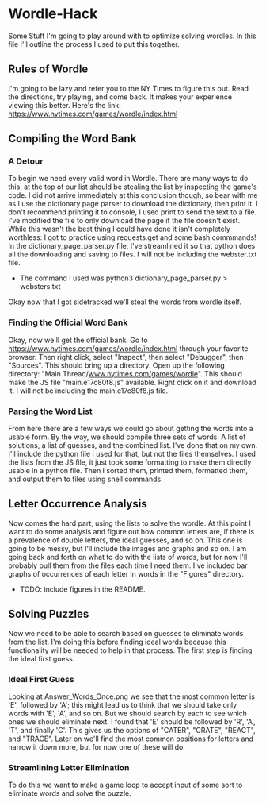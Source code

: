 # Wordle-Hack
Some Stuff I'm going to play around with to optimize solving wordles. In this file I'll outline the process I used to put this together.

## Rules of Wordle
I'm going to be lazy and refer you to the NY Times to figure this out. Read the directions, try playing, and come back. It makes your experience viewing this better. Here's the link: https://www.nytimes.com/games/wordle/index.html

## Compiling the Word Bank
### A Detour
To begin we need every valid word in Wordle. There are many ways to do this, at the top of our list should be stealing the list by inspecting the game's code. I did not arrive immediately at this conclusion though, so bear with me as I use the dictionary page parser to download the dictionary, then print it. I don't recommend printing it to console, I used print to send the text to a file. I've modified the file to only download the page if the file doesn't exist. While this wasn't the best thing I could have done it isn't completely worthless: I got to practice using requests.get and some bash commmands! In the dictionary_page_parser.py file, I've streamlined it so that python does all the downloading and saving to files. I will not be including the webster.txt file.

* The command I used was python3 dictionary_page_parser.py > websters.txt

Okay now that I got sidetracked we'll steal the words from wordle itself.

### Finding the Official Word Bank
Okay, now we'll get the official bank. Go to https://www.nytimes.com/games/wordle/index.html through your favorite browser. Then right click, select "Inspect", then select "Debugger", then "Sources". This should bring up a directory. Open up the following directory: "Main Thread/www.nytimes.com/games/wordle". This should make the JS file "main.e17c80f8.js" available. Right click on it and download it. I will not be including the main.e17c80f8.js file.

### Parsing the Word List
From here there are a few ways we could go about getting the words into a usable form. By the way, we should compile three sets of words. A list of solutions, a list of guesses, and the combined list. I've done that on my own. I'll include the python file I used for that, but not the files themselves. I used the lists from the JS file, it just took some formatting to make them directly usable in a python file. Then I sorted them, printed them, formatted them, and output them to files using shell commands.

## Letter Occurrence Analysis
Now comes the hard part, using the lists to solve the wordle. At this point I want to do some analysis and figure out how common letters are, if there is a prevalence of double letters, the ideal guesses, and so on. This one is going to be messy, but I'll include the images and graphs and so on. I am going back and forth on what to do with the lists of words, but for now I'll probably pull them from the files each time I need them. I've included bar graphs of occurrences of each letter in words in the "Figures" directory.

* TODO: include figures in the README.

## Solving Puzzles
Now we need to be able to search based on guesses to eliminate words from the list. I'm doing this before finding ideal words because this functionality will be needed to help in that process. The first step is finding the ideal first guess.

### Ideal First Guess
Looking at Answer_Words_Once.png we see that the most common letter is 'E', followed by 'A'; this might lead us to think that we should take only words with 'E', 'A', and so on. But we should search by each to see which ones we should eliminate next. I found that 'E' should be followed by 'R', 'A', 'T', and finally 'C'. This gives us the options of "CATER", "CRATE", "REACT", and "TRACE". Later on we'll find the most common positions for letters and narrow it down more, but for now one of these will do.

### Streamlining Letter Elimination
To do this we want to make a game loop to accept input of some sort to eliminate words and solve the puzzle.